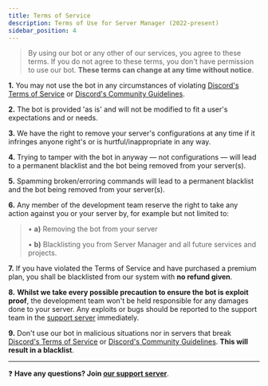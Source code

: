 ```yaml
---
title: Terms of Service
description: Terms of Use for Server Manager (2022-present)
sidebar_position: 4
---
```


> By using our bot or any other of our services, you agree to these terms. If you do not agree to these terms, you don't have permission to use our bot. __These terms can change at any time without notice__.


**1.** You may not use the bot in any circumstances of violating [Discord's Terms of Service](https://discord.com/terms) or [Discord's Community Guidelines](https://discord.com/guidelines).

**2.** The bot is provided 'as is' and will not be modified to fit a user's expectations and or needs.

**3.** We have the right to remove your server's configurations at any time if it infringes anyone right's or is hurtful/inappropriate in any way.

**4.** Trying to tamper with the bot in anyway — not configurations — will lead to a permanent blacklist and the bot being removed from your server(s).

**5.** Spamming broken/erroring commands will lead to a permanent blacklist and the bot being removed from your server(s).

**6.** Any member of the development team reserve the right to take any action against you or your server by, for example but not limited to:
  
> • **a)** Removing the bot from your server
> 
> • **b)** Blacklisting you from Server Manager and all future services and projects. 

**7.** If you have violated the Terms of Service and have purchased a premium plan, you shall be blacklisted from our system with **no refund given**.

**8.** **Whilst we take every possible precaution to ensure the bot is exploit proof**, the development team won't be held responsible for any damages done to your server. Any exploits or bugs should be reported to the support team in the [support server](https://discord.gg/6bCKvP24kb) immediately.

**9.** Don't use our bot in malicious situations nor in servers that break [Discord's Terms of Service](https://discord.com/terms) or [Discord's Community Guidelines](https://discord.com/guidelines). **This will result in a blacklist**.

--- 

❓ **Have any questions? Join [our support server](https://servermanagerbot.ml/support)**.